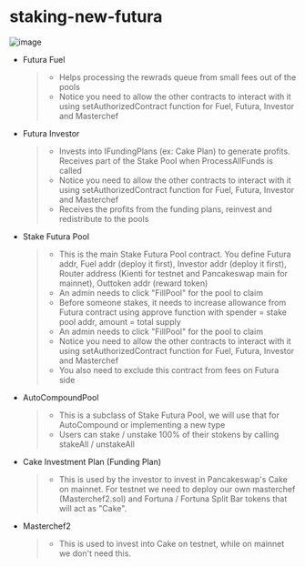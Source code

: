 # staking-new-futura

![image](https://user-images.githubusercontent.com/94194537/154544640-d648c282-abbc-4046-9aea-5433605b19e1.png)

- Futura Fuel 
  > - Helps processing the rewrads queue from small fees out of the pools
  > - Notice you need to allow the other contracts to interact with it using setAuthorizedContract function for Fuel, Futura, Investor and Masterchef
  
- Futura Investor
  > - Invests into IFundingPlans (ex: Cake Plan) to generate profits. Receives part of the Stake Pool when ProcessAllFunds is called
  > - Notice you need to allow the other contracts to interact with it using setAuthorizedContract function for Fuel, Futura, Investor and Masterchef
  > - Receives the profits from the funding plans, reinvest and redistribute to the pools
  
- Stake Futura Pool
  > - This is the main Stake Futura Pool contract. You define Futura addr, Fuel addr (deploy it first), Investor addr (deploy it first), Router address (Kienti for testnet and Pancakeswap main for mainnet), Outtoken addr (reward token)
  > - An admin needs to click "FillPool" for the pool to claim
  > - Before someone stakes, it needs to increase allowance from Futura contract using approve function with spender = stake pool addr, amount = total supply
  > - An admin needs to click "FillPool" for the pool to claim
  > - Notice you need to allow the other contracts to interact with it using setAuthorizedContract function for Fuel, Futura, Investor and Masterchef
  > - You also need to exclude this contract from fees on Futura side
- AutoCompoundPool
  > - This is a subclass of Stake Futura Pool, we will use that for AutoCompound or implementing a new type
  > - Users can stake / unstake 100% of their stokens by calling stakeAll / unstakeAll
- Cake Investment Plan (Funding Plan)
  > - This is used by the investor to invest in Pancakeswap's Cake on mainnet. For testnet we need to deploy our own masterchef (Masterchef2.sol) and Fortuna / Fortuna Split Bar tokens that will act as "Cake".
  
- Masterchef2
  > - This is used to invest into Cake on testnet, while on mainnet we don't need this. 
